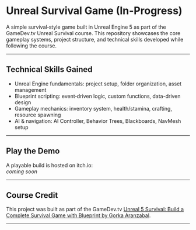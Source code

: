 # Unreal Survival Game (In-Progress)

A simple survival‑style game built in Unreal Engine 5 as part of the GameDev.tv Unreal Survival course. This repository showcases the core gameplay systems, project structure, and technical skills developed while following the course.

---

## Technical Skills Gained

- Unreal Engine fundamentals: project setup, folder organization, asset management  
- Blueprint scripting: event‑driven logic, custom functions, data-driven design  
- Gameplay mechanics: inventory system, health/stamina, crafting, resource spawning  
- AI & navigation: AI Controller, Behavior Trees, Blackboards, NavMesh setup  

---

## Play the Demo

A playable build is hosted on itch.io:  
*coming soon*

---

## Course Credit

This project was built as part of the GameDev.tv [Unreal 5 Survival: Build a Complete Survival Game with Blueprint by Gorka Aranzabal](https://www.gamedev.tv/courses/unreal-survival).

---
